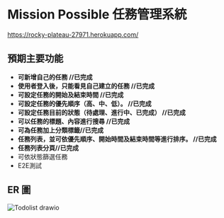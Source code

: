 # Mission Possible 任務管理系統 
https://rocky-plateau-27971.herokuapp.com/

## 預期主要功能
- **可新增自己的任務 //已完成**
- **使用者登入後，只能看見自己建立的任務 //已完成**
- **可設定任務的開始及結束時間 //已完成**
- **可設定任務的優先順序（高、中、低）。 //已完成**
- **可設定任務目前的狀態（待處理、進行中、已完成） //已完成**
- **可以任務的標題、內容進行搜尋 //已完成**
- **可為任務加上分類標籤//已完成**
- **任務列表，並可依優先順序、開始時間及結束時間等進行排序。 //已完成**
- **任務列表分頁//已完成**
- 可依狀態篩選任務
- E2E測試

## ER 圖
![Todolist drawio](https://user-images.githubusercontent.com/86760614/162574170-f36508e5-7133-42a5-b5a9-e94fa78676d3.png)
